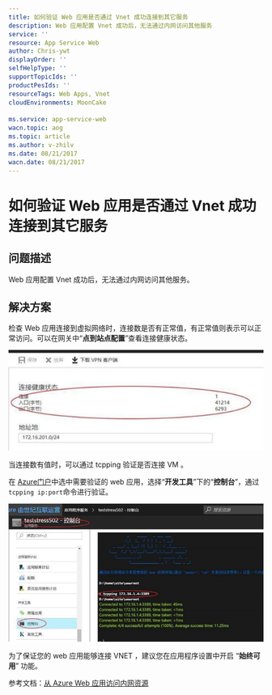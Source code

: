```yaml
---
title: 如何验证 Web 应用是否通过 Vnet 成功连接到其它服务
description: Web 应用配置 Vnet 成功后，无法通过内网访问其他服务
service: ''
resource: App Service Web
author: Chris-ywt
displayOrder: ''
selfHelpType: ''
supportTopicIds: ''
productPesIds: ''
resourceTags: Web Apps, Vnet
cloudEnvironments: MoonCake

ms.service: app-service-web
wacn.topic: aog
ms.topic: article
ms.author: v-zhilv
ms.date: 08/21/2017
wacn.date: 08/21/2017
---
```


# 如何验证 Web 应用是否通过 Vnet 成功连接到其它服务

## 问题描述

Web 应用配置 Vnet 成功后，无法通过内网访问其他服务。

## 解决方案

检查 Web 应用连接到虚拟网络时，连接数是否有正常值，有正常值则表示可以正常访问。可以在网关中“**点到站点配置**”查看连接健康状态。

![connectstatus](./media/aog-app-service-web-qa-verify-connection-with-other-services-via-vnet/connectstatus.jpg)

当连接数有值时，可以通过 tcpping 验证是否连接 VM 。

在 [Azure门户](https://portal.azure.cn)中选中需要验证的 web 应用，选择“**开发工具**”下的“**控制台**”，通过 `tcpping ip:port`命令进行验证。

![tcp-result](./media/aog-app-service-web-qa-verify-connection-with-other-services-via-vnet/tcp-result.jpg)

为了保证您的 web 应用能够连接 VNET ，建议您在应用程序设置中开启 “**始终可用**” 功能。

参考文档：[从 Azure Web 应用访问内网资源](https://blogs.msdn.microsoft.com/showkat/2017/02/20/access-on-premises-resource-from-azure-app-services/)
